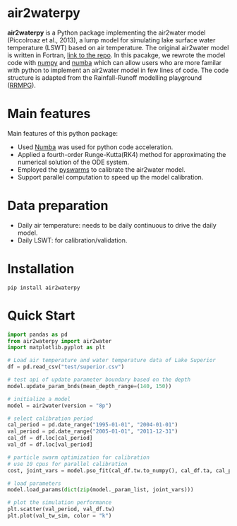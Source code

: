 # air2waterpy
**air2waterpy** is a Python package implementing the air2water model (Piccolroaz et al., 2013), a lump model for simulating lake surface water temperature (LSWT) based on air temperature. The original air2water model is written in Fortran, [link to the repo](https://github.com/marcotoffolon/air2water). In this pacakge, we rewrote the model code with [numpy](https://numpy.org/) and [numba](https://numba.pydata.org/) which can allow users who are more familar with python to implement an air2water model in few lines of code. The code structure is adapted from the Rainfall-Runoff modelling playground ([RRMPG](https://github.com/kratzert/RRMPG)).


# Main features
Main features of this python package:
- Used [Numba](https://numba.pydata.org/) was used for python code acceleration.
- Applied a fourth-order Runge-Kutta(RK4) method for approximating the numerical solution of the ODE system.
- Employed the [pyswarms](https://pyswarms.readthedocs.io/en/latest/) to calibrate the air2water model.
- Support parallel computation to speed up the model calibration.

# Data preparation

- Daily air temperature: needs to be daily continuous to drive the daily model.
- Daily LSWT: for calibration/validation.

# Installation

```{bash}
pip install air2waterpy
```

# Quick Start

```python
import pandas as pd
from air2waterpy import air2water
import matplotlib.pyplot as plt

# Load air temperature and water temperature data of Lake Superior
df = pd.read_csv("test/superior.csv")

# test api of update parameter boundary based on the depth
model.update_param_bnds(mean_depth_range=(140, 150))

# initialize a model
model = air2water(version = "8p")

# select calibration period
cal_period = pd.date_range("1995-01-01", "2004-01-01")
val_period = pd.date_range("2005-01-01", "2011-12-31")
cal_df = df.loc[cal_period]
val_df = df.loc[val_period]

# particle swarm optimization for calibration
# use 10 cpus for parallel calibration
cost, joint_vars = model.pso_fit(cal_df.tw.to_numpy(), cal_df.ta, cal_period, n_cpus=10)

# load parameters
model.load_params(dict(zip(model._param_list, joint_vars)))

# plot the simulation performance
plt.scatter(val_period, val_df.tw)
plt.plot(val_tw_sim, color = "k")
```
